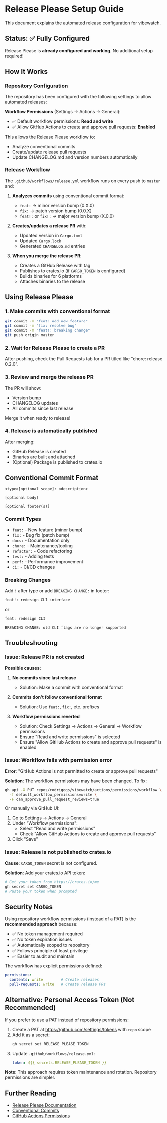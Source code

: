 # Release Please Setup Guide

This document explains the automated release configuration for vibewatch.

## Status: ✅ Fully Configured

Release Please is **already configured and working**. No additional setup required!

## How It Works

### Repository Configuration

The repository has been configured with the following settings to allow automated releases:

**Workflow Permissions** (Settings → Actions → General):
- ✅ Default workflow permissions: **Read and write**
- ✅ Allow GitHub Actions to create and approve pull requests: **Enabled**

This allows the Release Please workflow to:
- Analyze conventional commits
- Create/update release pull requests
- Update CHANGELOG.md and version numbers automatically

### Release Workflow

The `.github/workflows/release.yml` workflow runs on every push to `master` and:

1. **Analyzes commits** using conventional commit format:
   - `feat:` → minor version bump (0.X.0)
   - `fix:` → patch version bump (0.0.X)
   - `feat!:` or `fix!:` → major version bump (X.0.0)

2. **Creates/updates a release PR** with:
   - Updated version in `Cargo.toml`
   - Updated `Cargo.lock`
   - Generated `CHANGELOG.md` entries

3. **When you merge the release PR**:
   - Creates a GitHub Release with tag
   - Publishes to crates.io (if `CARGO_TOKEN` is configured)
   - Builds binaries for 6 platforms
   - Attaches binaries to the release

## Using Release Please

### 1. Make commits with conventional format

```bash
git commit -m "feat: add new feature"
git commit -m "fix: resolve bug"
git commit -m "feat!: breaking change"
git push origin master
```

### 2. Wait for Release Please to create a PR

After pushing, check the Pull Requests tab for a PR titled like "chore: release 0.2.0".

### 3. Review and merge the release PR

The PR will show:
- Version bump
- CHANGELOG updates
- All commits since last release

Merge it when ready to release!

### 4. Release is automatically published

After merging:
- GitHub Release is created
- Binaries are built and attached
- (Optional) Package is published to crates.io

## Conventional Commit Format

```
<type>[optional scope]: <description>

[optional body]

[optional footer(s)]
```

### Commit Types

- `feat:` - New feature (minor bump)
- `fix:` - Bug fix (patch bump)
- `docs:` - Documentation only
- `chore:` - Maintenance/tooling
- `refactor:` - Code refactoring
- `test:` - Adding tests
- `perf:` - Performance improvement
- `ci:` - CI/CD changes

### Breaking Changes

Add `!` after type or add `BREAKING CHANGE:` in footer:

```bash
feat!: redesign CLI interface
```

or

```bash
feat: redesign CLI

BREAKING CHANGE: old CLI flags are no longer supported
```

## Troubleshooting

### Issue: Release PR is not created

**Possible causes:**

1. **No commits since last release**
   - Solution: Make a commit with conventional format

2. **Commits don't follow conventional format**
   - Solution: Use `feat:`, `fix:`, etc. prefixes

3. **Workflow permissions reverted**
   - Solution: Check Settings → Actions → General → Workflow permissions
   - Ensure "Read and write permissions" is selected
   - Ensure "Allow GitHub Actions to create and approve pull requests" is enabled

### Issue: Workflow fails with permission error

**Error**: "GitHub Actions is not permitted to create or approve pull requests"

**Solution**: The workflow permissions may have been changed. To fix:

```bash
gh api -X PUT repos/rodrigogs/vibewatch/actions/permissions/workflow \
  -f default_workflow_permissions=write \
  -F can_approve_pull_request_reviews=true
```

Or manually via GitHub UI:
1. Go to Settings → Actions → General
2. Under "Workflow permissions":
   - Select "Read and write permissions"
   - Check "Allow GitHub Actions to create and approve pull requests"
3. Click "Save"

### Issue: Release is not published to crates.io

**Cause**: `CARGO_TOKEN` secret is not configured.

**Solution**: Add your crates.io API token:

```bash
# Get your token from https://crates.io/me
gh secret set CARGO_TOKEN
# Paste your token when prompted
```

## Security Notes

Using repository workflow permissions (instead of a PAT) is the **recommended approach** because:
- ✅ No token management required
- ✅ No token expiration issues
- ✅ Automatically scoped to repository
- ✅ Follows principle of least privilege
- ✅ Easier to audit and maintain

The workflow has explicit permissions defined:
```yaml
permissions:
  contents: write        # Create releases
  pull-requests: write   # Create release PRs
```

## Alternative: Personal Access Token (Not Recommended)

If you prefer to use a PAT instead of repository permissions:

1. Create a PAT at https://github.com/settings/tokens with `repo` scope
2. Add it as a secret:
   ```bash
   gh secret set RELEASE_PLEASE_TOKEN
   ```
3. Update `.github/workflows/release.yml`:
   ```yaml
   token: ${{ secrets.RELEASE_PLEASE_TOKEN }}
   ```

**Note**: This approach requires token maintenance and rotation. Repository permissions are simpler.

## Further Reading

- [Release Please Documentation](https://github.com/googleapis/release-please)
- [Conventional Commits](https://www.conventionalcommits.org/)
- [GitHub Actions Permissions](https://docs.github.com/en/actions/security-guides/automatic-token-authentication)
